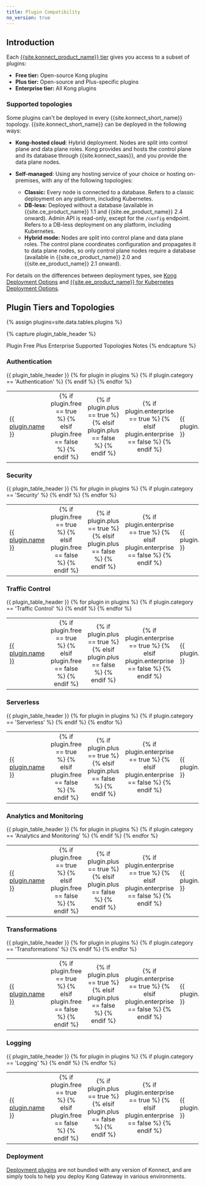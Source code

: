 ```yaml
---
title: Plugin Compatibility
no_version: true
---
```


## Introduction

Each [{{site.konnect_product_name}} tier](https://konghq.com/pricing) gives you
access to a subset of plugins:
* **Free tier:** Open-source Kong plugins
* **Plus tier:** Open-source and Plus-specific plugins
* **Enterprise tier:** All Kong plugins

### Supported topologies

Some plugins can't be deployed in every {{site.konnect_short_name}} topology.
{{site.konnect_short_name}} can be deployed in the following ways:

* **Kong-hosted cloud**: Hybrid deployment. Nodes are split into control plane and
data plane roles. Kong provides and hosts the control plane and its database through
{{site.konnect_saas}}, and you provide the data plane nodes.

* **Self-managed**: Using any hosting service of your choice or hosting
on-premises, with any of the following topologies:
    * **Classic:** Every node is connected to a database. Refers to a classic
    deployment on any platform, including Kubernetes.
    * **DB-less:** Deployed without a database (available in {{site.ce_product_name}}
    1.1 and {{site.ee_product_name}} 2.4 onward). Admin API is read-only,
    except for the `/config` endpoint. Refers to a DB-less deployment on any
    platform, including Kubernetes.
    * **Hybrid mode:** Nodes are split into control plane and data plane roles.
    The control plane coordinates configuration and propagates it to data plane
    nodes, so only control plane nodes require a database
    (available in {{site.ce_product_name}} 2.0 and {{site.ee_product_name}} 2.1 onward).

For details on the differences between deployment types, see
[Kong Deployment Options](/enterprise/latest/deployment/deployment-options)
and [{{site.ee_product_name}} for Kubernetes Deployment Options](/enterprise/latest/deployment/kubernetes-deployment-options/).

## Plugin Tiers and Topologies

<!-- To add or edit table entries in this topic, see /app/_data/tables/plugins.yml in this repo -->

{% assign plugins=site.data.tables.plugins %}

{% capture plugin_table_header %}
<th style="text-align: left; width: 10%">Plugin</th>
<th style="text-align: center">Free</th>
<th style="text-align: center">Plus</th>
<th style="text-align: center">Enterprise</th>
<th style="width: 20%">Supported Topologies</th>
<th style="text-align: left; width: 35%">Notes</th>
{% endcapture %}

### Authentication

<table>
      <thead>
         {{ plugin_table_header }}
      </thead>
      <tbody>
        {% for plugin in plugins %}
          {% if plugin.category == 'Authentication' %}
          <tr>
            <td>
            <a href="{{plugin.url}}">{{ plugin.name }}</a>
            </td>
            <td style="text-align: center">
            {% if plugin.free == true %}
              <i class="fa fa-check"></i>
              {% elsif plugin.free == false %}
              <i class="fa fa-times"></i>
            {% endif %}
            </td>
            <td style="text-align: center">
            {% if plugin.plus == true %}
              <i class="fa fa-check"></i>
              {% elsif plugin.plus == false %}
              <i class="fa fa-times"></i>
            {% endif %}
            </td>
            <td style="text-align: center">
            {% if plugin.enterprise == true %}
              <i class="fa fa-check"></i>
              {% elsif plugin.enterprise == false %}
              <i class="fa fa-times"></i>
            {% endif %}
            </td>
            <td>
            {{ plugin.topologies }}
            </td>
            <td>
            {{ plugin.notes }}
            </td>
          </tr>
          {% endif %}
        {% endfor %}
      </tbody>
</table>

### Security

<table>
      <thead>
         {{ plugin_table_header }}
      </thead>
      <tbody>
        {% for plugin in plugins %}
          {% if plugin.category == 'Security' %}
          <tr>
            <td>
            <a href="{{plugin.url}}">{{ plugin.name }}</a>
            </td>
            <td style="text-align: center">
            {% if plugin.free == true %}
              <i class="fa fa-check"></i>
              {% elsif plugin.free == false %}
              <i class="fa fa-times"></i>
            {% endif %}
            </td>
            <td style="text-align: center">
            {% if plugin.plus == true %}
              <i class="fa fa-check"></i>
              {% elsif plugin.plus == false %}
              <i class="fa fa-times"></i>
            {% endif %}
            </td>
            <td style="text-align: center">
            {% if plugin.enterprise == true %}
              <i class="fa fa-check"></i>
              {% elsif plugin.enterprise == false %}
              <i class="fa fa-times"></i>
            {% endif %}
            </td>
            <td>
            {{ plugin.topologies }}
            </td>
            <td>
            {{ plugin.notes }}
            </td>
          </tr>
          {% endif %}
        {% endfor %}
      </tbody>
</table>


### Traffic Control

<table>
      <thead>
         {{ plugin_table_header }}
      </thead>
      <tbody>
        {% for plugin in plugins %}
          {% if plugin.category == 'Traffic Control' %}
          <tr>
            <td>
            <a href="{{plugin.url}}">{{ plugin.name }}</a>
            </td>
            <td style="text-align: center">
            {% if plugin.free == true %}
              <i class="fa fa-check"></i>
              {% elsif plugin.free == false %}
              <i class="fa fa-times"></i>
            {% endif %}
            </td>
            <td style="text-align: center">
            {% if plugin.plus == true %}
              <i class="fa fa-check"></i>
              {% elsif plugin.plus == false %}
              <i class="fa fa-times"></i>
            {% endif %}
            </td>
            <td style="text-align: center">
            {% if plugin.enterprise == true %}
              <i class="fa fa-check"></i>
              {% elsif plugin.enterprise == false %}
              <i class="fa fa-times"></i>
            {% endif %}
            </td>
            <td>
            {{ plugin.topologies }}
            </td>
            <td>
            {{ plugin.notes }}
            </td>
          </tr>
          {% endif %}
        {% endfor %}
      </tbody>
</table>

### Serverless

<table>
      <thead>
         {{ plugin_table_header }}
      </thead>
      <tbody>
        {% for plugin in plugins %}
          {% if plugin.category == 'Serverless' %}
          <tr>
            <td>
            <a href="{{plugin.url}}">{{ plugin.name }}</a>
            </td>
            <td style="text-align: center">
            {% if plugin.free == true %}
              <i class="fa fa-check"></i>
              {% elsif plugin.free == false %}
              <i class="fa fa-times"></i>
            {% endif %}
            </td>
            <td style="text-align: center">
            {% if plugin.plus == true %}
              <i class="fa fa-check"></i>
              {% elsif plugin.plus == false %}
              <i class="fa fa-times"></i>
            {% endif %}
            </td>
            <td style="text-align: center">
            {% if plugin.enterprise == true %}
              <i class="fa fa-check"></i>
              {% elsif plugin.enterprise == false %}
              <i class="fa fa-times"></i>
            {% endif %}
            </td>
            <td>
            {{ plugin.topologies }}
            </td>
            <td>
            {{ plugin.notes }}
            </td>
          </tr>
          {% endif %}
        {% endfor %}
      </tbody>
</table>

### Analytics and Monitoring

<table>
      <thead>
         {{ plugin_table_header }}
      </thead>
      <tbody>
        {% for plugin in plugins %}
          {% if plugin.category == 'Analytics and Monitoring' %}
          <tr>
            <td>
            <a href="{{plugin.url}}">{{ plugin.name }}</a>
            </td>
            <td style="text-align: center">
            {% if plugin.free == true %}
              <i class="fa fa-check"></i>
              {% elsif plugin.free == false %}
              <i class="fa fa-times"></i>
            {% endif %}
            </td>
            <td style="text-align: center">
            {% if plugin.plus == true %}
              <i class="fa fa-check"></i>
              {% elsif plugin.plus == false %}
              <i class="fa fa-times"></i>
            {% endif %}
            </td>
            <td style="text-align: center">
            {% if plugin.enterprise == true %}
              <i class="fa fa-check"></i>
              {% elsif plugin.enterprise == false %}
              <i class="fa fa-times"></i>
            {% endif %}
            </td>
            <td>
            {{ plugin.topologies }}
            </td>
            <td>
            {{ plugin.notes }}
            </td>
          </tr>
          {% endif %}
        {% endfor %}
      </tbody>
</table>

### Transformations

<table>
      <thead>
         {{ plugin_table_header }}
      </thead>
      <tbody>
        {% for plugin in plugins %}
          {% if plugin.category == 'Transformations' %}
          <tr>
            <td>
            <a href="{{plugin.url}}">{{ plugin.name }}</a>
            </td>
            <td style="text-align: center">
            {% if plugin.free == true %}
              <i class="fa fa-check"></i>
              {% elsif plugin.free == false %}
              <i class="fa fa-times"></i>
            {% endif %}
            </td>
            <td style="text-align: center">
            {% if plugin.plus == true %}
              <i class="fa fa-check"></i>
              {% elsif plugin.plus == false %}
              <i class="fa fa-times"></i>
            {% endif %}
            </td>
            <td style="text-align: center">
            {% if plugin.enterprise == true %}
              <i class="fa fa-check"></i>
              {% elsif plugin.enterprise == false %}
              <i class="fa fa-times"></i>
            {% endif %}
            </td>
            <td>
            {{ plugin.topologies }}
            </td>
            <td>
            {{ plugin.notes }}
            </td>
          </tr>
          {% endif %}
        {% endfor %}
      </tbody>
</table>

### Logging

<table>
      <thead>
         {{ plugin_table_header }}
      </thead>
      <tbody>
        {% for plugin in plugins %}
          {% if plugin.category == 'Logging' %}
          <tr>
            <td>
            <a href="{{plugin.url}}"><a href="{{plugin.url}}">{{ plugin.name }}</a></a>
            </td>
            <td style="text-align: center">
            {% if plugin.free == true %}
              <i class="fa fa-check"></i>
              {% elsif plugin.free == false %}
              <i class="fa fa-times"></i>
            {% endif %}
            </td>
            <td style="text-align: center">
            {% if plugin.plus == true %}
              <i class="fa fa-check"></i>
              {% elsif plugin.plus == false %}
              <i class="fa fa-times"></i>
            {% endif %}
            </td>
            <td style="text-align: center">
            {% if plugin.enterprise == true %}
              <i class="fa fa-check"></i>
              {% elsif plugin.enterprise == false %}
              <i class="fa fa-times"></i>
            {% endif %}
            </td>
            <td>
            {{ plugin.topologies }}
            </td>
            <td>
            {{ plugin.notes }}
            </td>
          </tr>
          {% endif %}
        {% endfor %}
      </tbody>
</table>

### Deployment

[Deployment plugins](/hub) are not bundled with any version of Konnect, and are
simply tools to help you deploy Kong Gateway in various environments.
